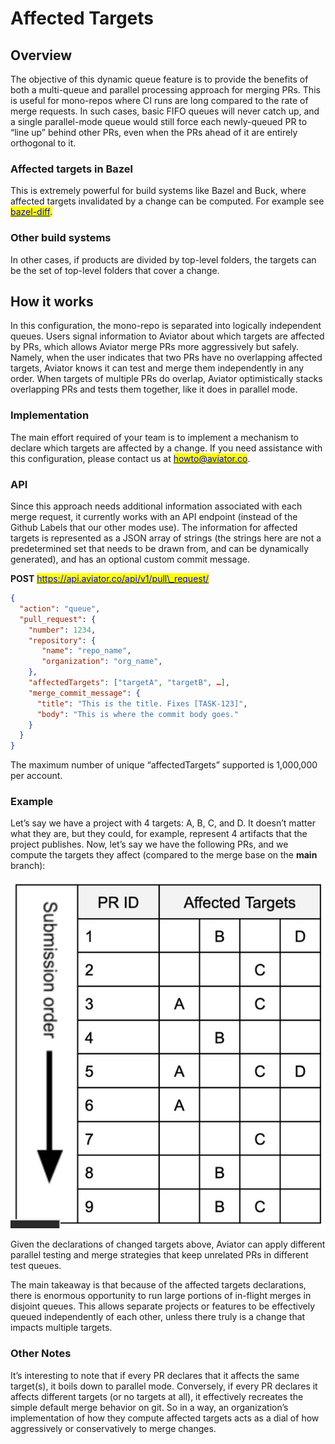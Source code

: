 # Affected Targets

## Overview

The objective of this dynamic queue feature is to provide the benefits of both a multi-queue and parallel processing approach for merging PRs. This is useful for mono-repos where CI runs are long compared to the rate of merge requests. In such cases, basic FIFO queues will never catch up, and a single parallel-mode queue would still force each newly-queued PR to “line up” behind other PRs, even when the PRs ahead of it are entirely orthogonal to it.

### Affected targets in Bazel

This is extremely powerful for build systems like Bazel and Buck, where affected targets invalidated by a change can be computed. For example see [<mark style="color:blue;">bazel-diff</mark>](https://github.com/Tinder/bazel-diff)<mark style="color:blue;">.</mark>

### Other build systems

In other cases, if products are divided by top-level folders, the targets can be the set of top-level folders that cover a change.

## How it works

In this configuration, the mono-repo is separated into logically independent queues. Users signal information to Aviator about which targets are affected by PRs, which allows Aviator merge PRs more aggressively but safely. Namely, when the user indicates that two PRs have no overlapping affected targets, Aviator knows it can test and merge them independently in any order. When targets of multiple PRs do overlap, Aviator optimistically stacks overlapping PRs and tests them together, like it does in parallel mode.

### Implementation

The main effort required of your team is to implement a mechanism to declare which targets are affected by a change. If you need assistance with this configuration, please contact us at [<mark style="color:blue;">howto@aviator.co</mark>](mailto:howto@aviator.co).

### API

Since this approach needs additional information associated with each merge request, it currently works with an API endpoint (instead of the Github Labels that our other modes use). The information for affected targets is represented as a JSON array of strings (the strings here are not a predetermined set that needs to be drawn from, and can be dynamically generated), and has an optional custom commit message.

**POST** [<mark style="color:blue;">https://api.aviator.co/api/v1/pull\_request/</mark>](https://mergequeue.com/api/v1/pull\_request/queue)<mark style="color:blue;"></mark>

```json
{
  "action": "queue",
  "pull_request": {
    "number": 1234,
    "repository": {
       "name": "repo_name",
       "organization": "org_name",
    },
    "affectedTargets": ["targetA", "targetB", …],
    "merge_commit_message": {
      "title": "This is the title. Fixes [TASK-123]",
      "body": "This is where the commit body goes."
    }
  }
}
```

The maximum number of unique “affectedTargets” supported is 1,000,000 per account.

### Example

Let’s say we have a project with 4 targets: A, B, C, and D. It doesn’t matter what they are, but they could, for example, represent 4 artifacts that the project publishes. Now, let’s say we have the following PRs, and we compute the targets they affect (compared to the merge base on the **main** branch):

![](<../.gitbook/assets/Screen Shot 2022-05-10 at 1.25.21 PM Medium.jpeg>)

Given the declarations of changed targets above, Aviator can apply different parallel testing and merge strategies that keep unrelated PRs in different test queues.

The main takeaway is that because of the affected targets declarations, there is enormous opportunity to run large portions of in-flight merges in disjoint queues. This allows separate projects or features to be effectively queued independently of each other, unless there truly is a change that impacts multiple targets.

### Other Notes

It’s interesting to note that if every PR declares that it affects the same target(s), it boils down to parallel mode. Conversely, if every PR declares it affects different targets (or no targets at all), it effectively recreates the simple default merge behavior on git. So in a way, an organization’s implementation of how they compute affected targets acts as a dial of how aggressively or conservatively to merge changes.
